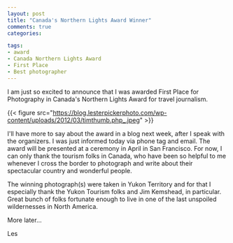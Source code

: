 ```yaml
---
layout: post
title: "Canada's Northern Lights Award Winner"
comments: true
categories:

tags:
- award
- Canada Northern Lights Award
- First Place
- Best photographer
---
```

I am just so excited to announce that I was awarded First Place for Photography in Canada's Northern Lights Award for travel journalism.

{{< figure src="https://blog.lesterpickerphoto.com/wp-content/uploads/2012/03/timthumb.php_.jpeg" >}}

I'll have more to say about the award in a blog next week, after I speak with the organizers. I was just informed today via phone tag and email. The award will be presented at a ceremony in April in San Francisco. For now, I can only thank the tourism folks in Canada, who have been so helpful to me whenever I cross the border to photograph and write about their spectacular country and wonderful people.

The winning photograph(s) were taken in Yukon Territory and for that I especially thank the Yukon Tourism folks and Jim Kemshead, in particular. Great bunch of folks fortunate enough to live in one of the last unspoiled wildernesses in North America.

More later...

Les